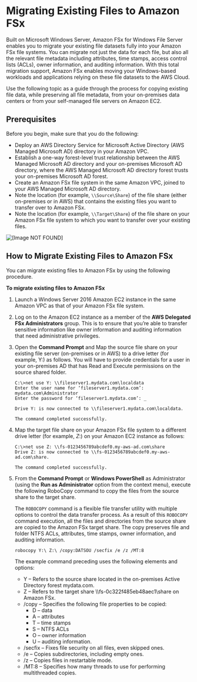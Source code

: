# Migrating Existing Files to Amazon FSx<a name="migrate-to-fsx"></a>

Built on Microsoft Windows Server, Amazon FSx for Windows File Server enables you to migrate your existing file datasets fully into your Amazon FSx file systems\. You can migrate not just the data for each file, but also all the relevant file metadata including attributes, time stamps, access control lists \(ACLs\), owner information, and auditing information\. With this total migration support, Amazon FSx enables moving your Windows\-based workloads and applications relying on these file datasets to the AWS Cloud\.

Use the following topic as a guide through the process for copying existing file data, while preserving all file metadata, from your on\-premises data centers or from your self\-managed file servers on Amazon EC2\.

## Prerequisites<a name="fsx-migrate-prereqs"></a>

Before you begin, make sure that you do the following:
+ Deploy an AWS Directory Service for Microsoft Active Directory \(AWS Managed Microsoft AD\) directory in your Amazon VPC\.
+ Establish a one\-way forest\-level trust relationship between the AWS Managed Microsoft AD directory and your on\-premises Microsoft AD directory, where the AWS Managed Microsoft AD directory forest trusts your on\-premises Microsoft AD forest\.
+ Create an Amazon FSx file system in the same Amazon VPC, joined to your AWS Managed Microsoft AD directory\.
+ Note the location \(for example, `\\Source\Share`\) of the file share \(either on\-premises or in AWS\) that contains the existing files you want to transfer over to Amazon FSx\.
+ Note the location \(for example, `\\Target\Share`\) of the file share on your Amazon FSx file system to which you want to transfer over your existing files\.

![\[Image NOT FOUND\]](http://docs.aws.amazon.com/fsx/latest/WindowsGuide/images/fsx-migrate-existing.png)

## How to Migrate Existing Files to Amazon FSx<a name="fsx-migrate-procedure"></a>

You can migrate existing files to Amazon FSx by using the following procedure\.

**To migrate existing files to Amazon FSx**

1. Launch a Windows Server 2016 Amazon EC2 instance in the same Amazon VPC as that of your Amazon FSx file system\.

1. Log on to the Amazon EC2 instance as a member of the **AWS Delegated FSx Administrators** group\. This is to ensure that you’re able to transfer sensitive information like owner information and auditing information that need administrative privileges\.

1. Open the **Command Prompt** and Map the source file share on your existing file server \(on\-premises or in AWS\) to a drive letter \(for example, Y:\) as follows\. You will have to provide credentials for a user in your on\-premises AD that has Read and Execute permissions on the source shared folder\.

   ```
   C:\>net use Y: \\fileserver1.mydata.com\localdata
   Enter the user name for ‘fileserver1.mydata.com’: mydata.com\Administrator
   Enter the password for ‘fileserver1.mydata.com’: _
   
   Drive Y: is now connected to \\fileserver1.mydata.com\localdata.
   
   The command completed successfully.
   ```

1. Map the target file share on your Amazon FSx file system to a different drive letter \(for example, *Z*:\) on your Amazon EC2 instance as follows:

   ```
   C:\>net use Z: \\fs-0123456789abcdef0.my-aws-ad.com\share
   Drive Z: is now connected to \\fs-0123456789abcdef0.my-aws-ad.com\share.
   
   The command completed successfully.
   ```

1. From the **Command Prompt** or **Windows PowerShell** as Administrator \(using the **Run as Administrator** option from the context menu\), execute the following RoboCopy command to copy the files from the source share to the target share\. 

   The `ROBOCOPY` command is a flexible file transfer utility with multiple options to control the data transfer process\. As a result of this `ROBOCOPY` command execution, all the files and directories from the source share are copied to the Amazon FSx target share\. The copy preserves file and folder NTFS ACLs, attributes, time stamps, owner information, and auditing information\.

   ```
   robocopy Y:\ Z:\ /copy:DATSOU /secfix /e /z /MT:8
   ```

   The example command preceding uses the following elements and options:
   + Y – Refers to the source share located in the on\-premises Active Directory forest mydata\.com\.
   + Z – Refers to the target share \\\\fs\-0c322f485eb48aec1\\share on Amazon FSx\.
   + /copy – Specifies the following file properties to be copied: 
     + D – data
     + A – attributes
     + T – time stamps
     + S – NTFS ACLs
     + O – owner information
     + U – auditing information\.
   + /secfix – Fixes file security on all files, even skipped ones\.
   + /e – Copies subdirectories, including empty ones\.
   + /z – Copies files in restartable mode\.
   + /MT:8 – Specifies how many threads to use for performing multithreaded copies\.